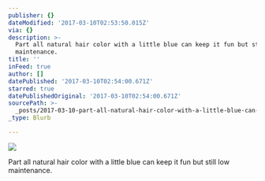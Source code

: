 ```yaml
---
publisher: {}
dateModified: '2017-03-10T02:53:50.015Z'
via: {}
description: >-
  Part all natural hair color with a little blue can keep it fun but still low
  maintenance. 
title: ''
inFeed: true
author: []
datePublished: '2017-03-10T02:54:00.671Z'
starred: true
datePublishedOriginal: '2017-03-10T02:54:00.671Z'
sourcePath: >-
  _posts/2017-03-10-part-all-natural-hair-color-with-a-little-blue-can-keep-it-f.md
_type: Blurb

---
```

![](https://the-grid-user-content.s3-us-west-2.amazonaws.com/d3d5389f-5389-4d3e-a717-232e7cb4f024.jpg)

Part all natural hair color with a little blue can keep it fun but still low maintenance.